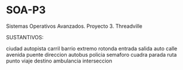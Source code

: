 # SOA-P3
Sistemas Operativos Avanzados. Proyecto 3. Threadville

SUSTANTIVOS:

ciudad
autopista
carril
barrio
extremo
rotonda
entrada
salida
auto
calle
avenida
puente
direccion
autobus
policia
semaforo
cuadra
parada
ruta
punto
viaje
destino
ambulancia
interseccion

